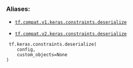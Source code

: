 

### Aliases:

- [ `tf.compat.v1.keras.constraints.deserialize` ](/api_docs/python/tf/keras/constraints/deserialize)

- [ `tf.compat.v2.keras.constraints.deserialize` ](/api_docs/python/tf/keras/constraints/deserialize)



```
 tf.keras.constraints.deserialize(
    config,
    custom_objects=None
)
 
```

